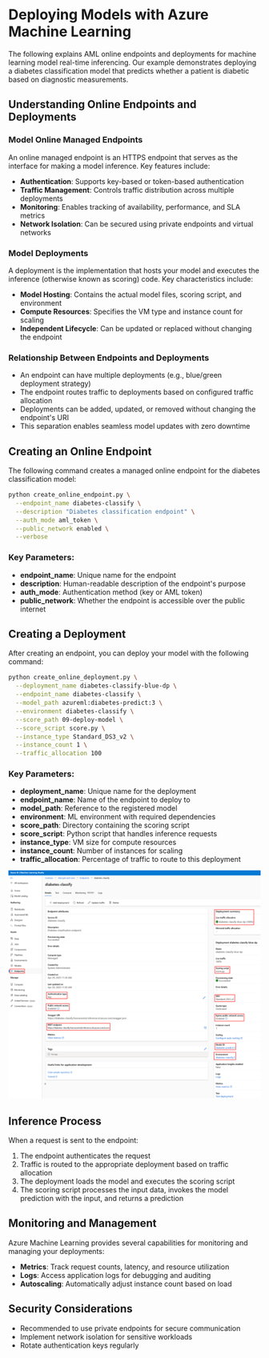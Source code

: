 # Deploying Models with Azure Machine Learning

The following explains AML online endpoints and deployments for machine learning model real-time inferencing. Our example demonstrates deploying a diabetes classification model that predicts whether a patient is diabetic based on diagnostic measurements.

## Understanding Online Endpoints and Deployments

### Model Online Managed Endpoints

An online managed endpoint is an HTTPS endpoint that serves as the interface for making a model inference. Key features include:

- **Authentication**: Supports key-based or token-based authentication
- **Traffic Management**: Controls traffic distribution across multiple deployments
- **Monitoring**: Enables tracking of availability, performance, and SLA metrics
- **Network Isolation**: Can be secured using private endpoints and virtual networks

### Model Deployments

A deployment is the implementation that hosts your model and executes the inference (otherwise known as scoring) code. Key characteristics include:

- **Model Hosting**: Contains the actual model files, scoring script, and environment
- **Compute Resources**: Specifies the VM type and instance count for scaling
- **Independent Lifecycle**: Can be updated or replaced without changing the endpoint

### Relationship Between Endpoints and Deployments

- An endpoint can have multiple deployments (e.g., blue/green deployment strategy)
- The endpoint routes traffic to deployments based on configured traffic allocation
- Deployments can be added, updated, or removed without changing the endpoint's URI
- This separation enables seamless model updates with zero downtime

## Creating an Online Endpoint

The following command creates a managed online endpoint for the diabetes classification model:

```bash
python create_online_endpoint.py \
  --endpoint_name diabetes-classify \
  --description "Diabetes classification endpoint" \
  --auth_mode aml_token \
  --public_network enabled \
  --verbose
```

### Key Parameters:

- **endpoint_name**: Unique name for the endpoint
- **description**: Human-readable description of the endpoint's purpose
- **auth_mode**: Authentication method (key or AML token)
- **public_network**: Whether the endpoint is accessible over the public internet

## Creating a Deployment

After creating an endpoint, you can deploy your model with the following command:

```bash
python create_online_deployment.py \
  --deployment_name diabetes-classify-blue-dp \
  --endpoint_name diabetes-classify \
  --model_path azureml:diabetes-predict:3 \
  --environment diabetes-classify \
  --score_path 09-deploy-model \
  --score_script score.py \
  --instance_type Standard_DS3_v2 \
  --instance_count 1 \
  --traffic_allocation 100
```

### Key Parameters:

- **deployment_name**: Unique name for the deployment
- **endpoint_name**: Name of the endpoint to deploy to
- **model_path**: Reference to the registered model
- **environment**: ML environment with required dependencies
- **score_path**: Directory containing the scoring script
- **score_script**: Python script that handles inference requests
- **instance_type**: VM size for compute resources
- **instance_count**: Number of instances for scaling
- **traffic_allocation**: Percentage of traffic to route to this deployment

![AML model endpoint](../00-assets/images/aml_model_endpoint.png "AML model endpoint")

## Inference Process

When a request is sent to the endpoint:

1. The endpoint authenticates the request
2. Traffic is routed to the appropriate deployment based on traffic allocation
3. The deployment loads the model and executes the scoring script
4. The scoring script processes the input data, invokes the model prediction with the input, and returns a prediction

## Monitoring and Management

Azure Machine Learning provides several capabilities for monitoring and managing your deployments:

- **Metrics**: Track request counts, latency, and resource utilization
- **Logs**: Access application logs for debugging and auditing
- **Autoscaling**: Automatically adjust instance count based on load

## Security Considerations

- Recommended to use private endpoints for secure communication
- Implement network isolation for sensitive workloads
- Rotate authentication keys regularly
